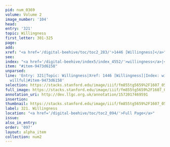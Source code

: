 ```yaml
---
pid: num_0369
volume: Volume 2
image_number: '104'
head: 
entry: '321'
topic: Willingness
first_letter: 301-325
page: 
add: 
xref: "<a href='/digital-beehive/toc/toc2_283/'>1446 [Willingness]</a>"
see: 
index: "<a href='/digital-beehive/index5/index_4552/'>willingness</a>|<a href='/digital-beehive/index5/index_4553/'>willful</a>"
item: "#item-9473d6158"
unparsed: 
line: 'Entry: 321|Topic: Willingness|Xref: 1446 [Willingness]|Index: willingness|Index:
  willful|#item-9473d6158'
selection: https://stacks.stanford.edu/image/iiif/fm855tg5659%2F1607_0571/836,3740,2888,638/full/0/default.jpg
full_image: https://stacks.stanford.edu/image/iiif/fm855tg5659%2F1607_0571/full/full/0/default.jpg
annotation_uri: http://dev.llgc.org.uk/annotation/1572017469591
insertion: 
thumbnail: https://stacks.stanford.edu/image/iiif/fm855tg5659%2F1607_0571/836,3740,600,180/250,/0/default.jpg
label: 321. Willingness
location: "<a href='/digital-beehive/toc/toc2_094/'>Full Page</a>"
issue: 
also_in_entry: 
order: '097'
layout: alpha_item
collection: num2
---
```

